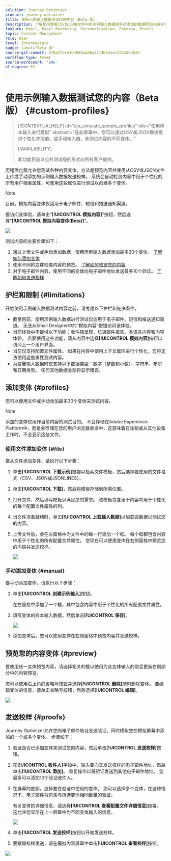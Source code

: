 ```yaml
---
solution: Journey Optimizer
product: journey optimizer
title: 使用示例输入数据测试您的内容（Beta 版）
description: 了解如何使用CSV或JSON文件中的示例输入数据或手动添加的数据预览内容并发送电子邮件校样。
feature: Email, Email Rendering, Personalization, Preview, Proofs
topic: Content Management
role: User
level: Intermediate
badge: label="Beta 版"
source-git-commit: 678a2fbce1b4048aad6a2214bb41ec3722db2b2d
workflow-type: tm+mt
source-wordcount: '896'
ht-degree: 5%

---
```



# 使用示例输入数据测试您的内容（Beta 版） {#custom-profiles}

>[!CONTEXTUALHELP]
>id="ajo_simulate_sample_profiles"
>title="使用样本输入进行模拟"
>abstract="在此屏幕中，您可以通过CSV或JSON模板提供个性化字段值，或手动输入值，来测试内容的不同变体。"

>[!AVAILABILITY]
>
>此功能目前以公共测试版的形式向所有客户提供。

历程优化器允许您测试各种内容变体，方法是预览内容并使用从CSV或JSON文件上传或手动添加的示例输入数据发送校样。 系统会自动检测内容中用于个性化的所有用户档案属性，可使用这些属性进行测试以创建多个变体。

>[!NOTE]
>
>目前，模拟内容变体仅适用于电子邮件、短信和推送通知渠道。

要访问此体验，请单击“**[!UICONTROL 模拟内容]**”按钮，然后选择“**[!UICONTROL 模拟内容变体(Beta)]**”。

![](assets/simulate-sample.png)

测试内容的主要步骤如下：

1. 通过上传文件或手动添加数据，使用示例输入数据添加最多30个变体。 [了解如何添加变体](#profiles)
1. 使用不同的变体检查内容的预览。 [了解如何预览您的内容](#preview)
1. 对于电子邮件内容，使用不同的变体向电子邮件地址发送最多10个验证。 [了解如何发送校样](#proofs)


## 护栏和限制 {#limitations}

开始使用示例输入数据测试内容之前，请考虑以下护栏和先决条件。

* 截至目前，使用示例输入数据进行测试仅适用于电子邮件、短信和推送通知渠道。 无法从Email Designer中的“模拟内容”按钮访问该体验。
* 当前体验中不提供以下功能：收件箱呈现、垃圾邮件报告、多语言内容和内容体验。 若要使用这些功能，请从内容中选择&#x200B;**[!UICONTROL 模拟内容]**&#x200B;按钮以访问上一个用户界面。
* 当前仅支持配置文件属性。 如果在内容中使用上下文属性进行个性化，您将无法使用这些属性测试内容。
* 为变量输入数据时仅支持以下数据类型：数字（整数和小数）、字符串、布尔和日期类型。 任何其他数据类型将显示错误。

## 添加变体 {#profiles}

您可以使用文件或手动添加最多30个变体来测试内容。

>[!NOTE]
>
>添加的变体仅用作当前内容的测试目的。 不会存储在Adobe Experience Platform中，而是会存储在您的用户浏览器会话中，这意味着在注销或从其他设备工作时，不会显示这些文件。

### 使用文件添加变体 {#file}

要从文件添加变体，请执行以下步骤：

1. 单击&#x200B;**[!UICONTROL 下载示例]**&#x200B;链接以检索文件模板，然后选择要使用的文件格式（CSV、JSON或JSONLINES）。

1. 单击&#x200B;**[!UICONTROL 下载]**，然后将模板存储到所需位置。

1. 打开文件，然后填写模板以满足您的需求。 该模板包含用于内容中用于个性化的每个配置文件属性的列。

1. 当文件准备就绪时，单击&#x200B;**[!UICONTROL 上载输入数据]**&#x200B;以加载该数据以测试您的内容。

1. 上传文件后，会在左窗格中为文件中的每一行添加一个框。 每个框都包含内容中用于个性化的所有配置文件属性。 您现在可以使用变体在右侧窗格中预览您的内容并发送校样。

   ![](assets/simulate-custom-variants.png)

### 手动添加变体 {#manual}

要手动添加变体，请执行以下步骤：

1. 单击&#x200B;**[!UICONTROL 创建示例输入]**&#x200B;按钮。

   在左窗格中添加了一个框，其中包含内容中用于个性化的所有配置文件属性。

1. 填写变体的样本输入数据，然后单击&#x200B;**[!UICONTROL 保存]**。

   ![](assets/simulate-custom-add.png)

1. 添加变体后，您可以使用变体在右侧窗格中预览内容并发送校样。

## 预览您的内容变体 {#preview}

要使用任一变体预览内容，请选择相关的框以使用为此变体输入的信息更新右侧部分中的内容预览。

您可以使用右上角的省略号按钮并选择&#x200B;**[!UICONTROL 删除]**&#x200B;随时删除变体。 要编辑变体的信息，请单击省略号按钮，然后选择&#x200B;**[!UICONTROL 编辑]**。

![](assets/simulate-custom-boxes.png)

## 发送校样 {#proofs}

Journey Optimizer允许您向电子邮件地址发送验证，同时模拟您在模拟屏幕中添加的一个或多个变体。 步骤如下：

1. 验证是否已添加变体来测试您的内容，然后单击&#x200B;**[!UICONTROL 发送校样]**&#x200B;按钮。

1. 在&#x200B;**[!UICONTROL 收件人]**&#x200B;字段中，输入要向其发送校样的电子邮件地址，然后单击&#x200B;**[!UICONTROL 添加]**。 重复操作以将验证发送到其他电子邮件地址。 您最多可以添加10个验证收件人。

1. 在屏幕的底部，选择要在验证中使用的变体。 您可以选择多个变体，在这种情况下，电子邮件将包含与所选变体相同数量的验证。

   有关变体的详细信息，请选择&#x200B;**[!UICONTROL 查看配置文件详细信息]**&#x200B;链接。 这允许您显示在上一屏幕中为不同变体输入的信息。

   ![](assets/simulate-custom-proofs.png)

1. 单击&#x200B;**[!UICONTROL 发送校样]**&#x200B;按钮以开始发送校样。

1. 要跟踪校样发送，请在模拟内容屏幕中单击&#x200B;**[!UICONTROL 查看校样]**&#x200B;按钮。

![](assets/simulate-custom-sent-proofs.png)

